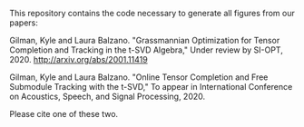 This repository contains the code necessary to generate all figures from our papers:

Gilman, Kyle and Laura Balzano. "Grassmannian Optimization for Tensor Completion and Tracking in the t-SVD Algebra," Under review by SI-OPT, 2020. http://arxiv.org/abs/2001.11419

Gilman, Kyle and Laura Balzano. "Online Tensor Completion and Free Submodule Tracking with the t-SVD," To appear in International Conference on Acoustics, Speech, and Signal Processing, 2020.

Please cite one of these two. 
